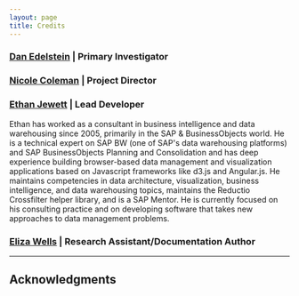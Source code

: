 ```yaml
---
layout: page
title: Credits
---
```



### [Dan Edelstein](https://profiles.stanford.edu/dan-edelstein) | Primary Investigator


### [Nicole Coleman](http://cncoleman.github.io/) | Project Director



### [Ethan Jewett](http://esjewett.com/) | Lead Developer

Ethan has worked as a consultant in business intelligence and data warehousing since 2005, primarily in the SAP & BusinessObjects world. He is a technical expert on SAP BW (one of SAP's data warehousing platforms) and SAP BusinessObjects Planning and Consolidation and has deep experience building browser-based data management and visualization applications based on Javascript frameworks like d3.js and Angular.js. He maintains competencies in data architecture, visualization, business intelligence, and data warehousing topics, maintains the Reductio Crossfilter helper library, and is a SAP Mentor. He is currently focused on his consulting practice and on developing software that takes new approaches to data management problems.

### [Eliza Wells]("") | Research Assistant/Documentation Author
 



---

## Acknowledgments









